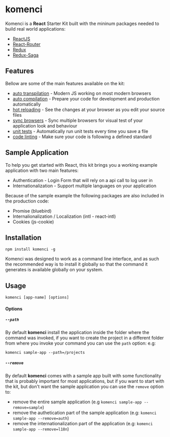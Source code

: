 # komenci

Komenci is a **React** Starter Kit built with the mininum packages needed to build real world applications:
 - [ReactJS](https://facebook.github.io/react/)
 - [React-Router](https://github.com/reactjs/react-router)
 - [Redux](http://redux.js.org/)
 - [Redux-Saga](http://yelouafi.github.io/redux-saga/)

## Features

Bellow are some of the main features available on the kit:
- [auto transpilation](https://babeljs.io/) - Modern JS working on most modern browsers
- [auto compilation]() - Prepare your code for development and production automatically
- [hot reloading]() - See the changes at your browser as you edit your source files
- [sync browsers]() - Sync multiple browsers for visual test of your application look and behaviour
- [unit tests]() - Automatically run unit tests every time you save a file
- [code linting]() - Make sure your code is following a defined standard

## Sample Application

To help you get started with React, this kit brings you a working example application with two main features:
- Authentication - Login Form that will rely on a api call to log user in
- Internationalization - Support multiple languages on your application
 
Because of the sample example the following packages are also included in the production code:
- Promise (bluebird)
- Internalionalization / Localization (intl - react-intl)
- Cookies (js-cookie)

## Installation

```
npm install komenci -g
```

Komenci was designed to work as a command line interface, and as such the recommended way is to install it globally so that the command it generates is available globally on your system.

## Usage

```
komenci [app-name] [options]
```

#### Options

##### `--path`

By default **komenci** install the application inside the folder where the command was invoked, if you want to create the project in a different folder from where you invoke your command you can use the `path` option:
e.g:
```
komenci sample-app --path=/projects
```

##### `--remove`

By default **komenci** comes with a sample app built with some functionality that is probably important for most applications, but if you want to start with the kit, but don't want the sample application you can use the `remove` option to:

- remove the entire sample application (e.g `komenci sample-app --remove=sample`)
- remove the authetication part of the sample application (e.g: `komenci sample-app --remove=auth`)
- remove the internationalization part of the application (e.g: `komenci sample-app --remove=l18n`)




